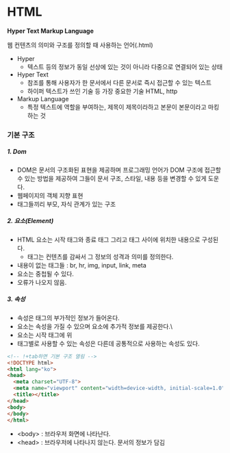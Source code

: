 # HTML

**Hyper Text Markup Language**

웹 컨텐츠의 의미와 구조를 정의할 때 사용하는 언어(.html)

* Hyper 
  * 텍스트 등의 정보가 동일 선상에 있는 것이 아니라 다중으로 연결되어 있는 상태
* Hyper Text
  * 참조를 통해 사용자가 한 문서에서 다른 문서로 즉시 접근할 수 있는 텍스트
  * 하이퍼 텍스트가 쓰인 기술 등 가장 중요한 기술 HTML, http
* Markup Language
  * 특정 텍스트에 역할을 부여하는, 제목이 제목이라하고 본문이 본문이라고 마킹하는 것

### 기본 구조

##### 1. Dom

* DOM은 문서의 구조화된 표현을 제공하며 프로그래밍 언어가 DOM 구조에 접근할 수 있는 방법을 제공하여 그들이 문서 구조, 스타일, 내용 등을 변경할 수 있게 도운다.
* 웹페이지의 객체 지향 표현
* 태그들끼리 부모, 자식 관계가 있는 구조

##### 2. 요소(Element)

* HTML 요소는 시작 태그와 종료 태그 그리고 태그 사이에 위치한 내용으로 구성된다.
  * 태그는 컨텐츠를 감싸서 그 정보의 성격과 의미를 정의한다.
* 내용이 없는 태그들 : br, hr, img, input, link, meta
* 요소는 중첩될 수 있다. 
* 오류가 나오지 않음.

##### 3. 속성

* 속성은 태그의 부가적인 정보가 들어온다.
* 요소는 속성을 가질 수 있으며 요소에 추가적 정보를 제공한다.\
* 요소는 시작 태그에 위
* 태그별로 사용할 수 있는 속성은 다른데 공통적으로 사용하는 속성도 있다. 

```html
<!-- !+tab하면 기본 구조 열림 -->
<!DOCTYPE html>
<html lang="ko">
<head>
  <meta charset="UTF-8">
  <meta name="viewport" content="width=device-width, initial-scale=1.0">
  <title></title>
</head>
<body>
</body>
</html>
```


* \<body> :  브라우저 화면에 나타난다.
* \<head> : 브라우저에 나타나지 않는다. 문서의 정보가 담김


